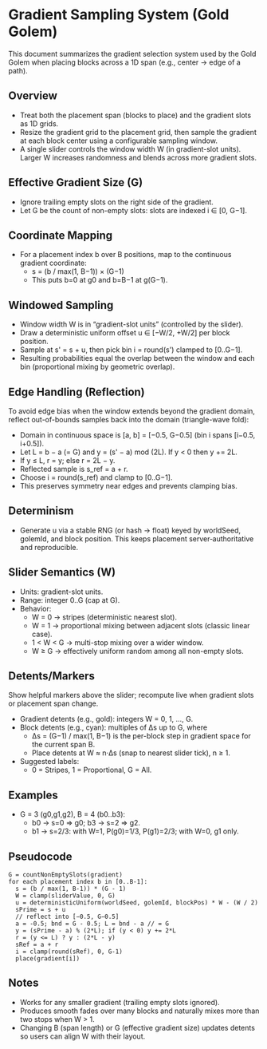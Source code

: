 # Gradient Sampling System (Gold Golem)

This document summarizes the gradient selection system used by the Gold Golem when placing blocks across a 1D span (e.g., center → edge of a path).

## Overview
- Treat both the placement span (blocks to place) and the gradient slots as 1D grids.
- Resize the gradient grid to the placement grid, then sample the gradient at each block center using a configurable sampling window.
- A single slider controls the window width W (in gradient-slot units). Larger W increases randomness and blends across more gradient slots.

## Effective Gradient Size (G)
- Ignore trailing empty slots on the right side of the gradient.
- Let G be the count of non-empty slots: slots are indexed i ∈ [0, G−1].

## Coordinate Mapping
- For a placement index b over B positions, map to the continuous gradient coordinate:
  - s = (b / max(1, B−1)) × (G−1)
  - This puts b=0 at g0 and b=B−1 at g(G−1).

## Windowed Sampling
- Window width W is in “gradient-slot units” (controlled by the slider).
- Draw a deterministic uniform offset u ∈ [−W/2, +W/2] per block position.
- Sample at s' = s + u, then pick bin i = round(s') clamped to [0..G−1].
- Resulting probabilities equal the overlap between the window and each bin (proportional mixing by geometric overlap).

## Edge Handling (Reflection)
To avoid edge bias when the window extends beyond the gradient domain, reflect out-of-bounds samples back into the domain (triangle-wave fold):
- Domain in continuous space is [a, b] = [−0.5, G−0.5] (bin i spans [i−0.5, i+0.5]).
- Let L = b − a (= G) and y = (s' − a) mod (2L). If y < 0 then y += 2L.
- If y ≤ L, r = y; else r = 2L − y.
- Reflected sample is s_ref = a + r.
- Choose i = round(s_ref) and clamp to [0..G−1].
- This preserves symmetry near edges and prevents clamping bias.

## Determinism
- Generate u via a stable RNG (or hash → float) keyed by worldSeed, golemId, and block position. This keeps placement server‑authoritative and reproducible.

## Slider Semantics (W)
- Units: gradient-slot units.
- Range: integer 0..G (cap at G).
- Behavior:
  - W = 0 → stripes (deterministic nearest slot).
  - W = 1 → proportional mixing between adjacent slots (classic linear case).
  - 1 < W < G → multi-stop mixing over a wider window.
  - W ≥ G → effectively uniform random among all non-empty slots.

## Detents/Markers
Show helpful markers above the slider; recompute live when gradient slots or placement span change.
- Gradient detents (e.g., gold): integers W = 0, 1, …, G.
- Block detents (e.g., cyan): multiples of Δs up to G, where
  - Δs = (G−1) / max(1, B−1) is the per-block step in gradient space for the current span B.
  - Place detents at W ≈ n·Δs (snap to nearest slider tick), n ≥ 1.
- Suggested labels:
  - 0 = Stripes, 1 = Proportional, G = All.

## Examples
- G = 3 (g0,g1,g2), B = 4 (b0..b3):
  - b0 → s=0 ⇒ g0; b3 → s=2 ⇒ g2.
  - b1 → s=2/3: with W=1, P(g0)=1/3, P(g1)=2/3; with W=0, g1 only.

## Pseudocode
```
G = countNonEmptySlots(gradient)
for each placement index b in [0..B-1]:
  s = (b / max(1, B-1)) * (G - 1)
  W = clamp(sliderValue, 0, G)
  u = deterministicUniform(worldSeed, golemId, blockPos) * W - (W / 2)
  sPrime = s + u
  // reflect into [−0.5, G−0.5]
  a = -0.5; bnd = G - 0.5; L = bnd - a // = G
  y = (sPrime - a) % (2*L); if (y < 0) y += 2*L
  r = (y <= L) ? y : (2*L - y)
  sRef = a + r
  i = clamp(round(sRef), 0, G-1)
  place(gradient[i])
```

## Notes
- Works for any smaller gradient (trailing empty slots ignored).
- Produces smooth fades over many blocks and naturally mixes more than two stops when W > 1.
- Changing B (span length) or G (effective gradient size) updates detents so users can align W with their layout.

